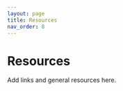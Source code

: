 ```yaml
---
layout: page
title: Resources
nav_order: 8
---
```


# Resources
Add links and general resources here.

